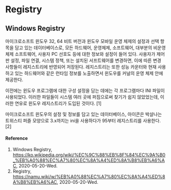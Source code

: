 # Registry

## Windows Registry
마이크로소프트 윈도우 32, 64 비트 버전과 윈도우 모바일 운영 체제의 설정과 선택 항목을 담고 있는 데이터베이스로, 모든 하드웨어, 운영체제, 소프트웨어, 대부분의 비운영 체제 소프트웨어, 사용자 PC 선호도 등에 대한 정보와 설정이 들어 있다.  사용자가 제어판 설정, 파일 연결, 시스템 정책, 또는 설치된 서프트웨어를 변경하면, 이에 따른 변경 사항들이 레지스트리에 반영되어 저장된다. 레지스트리는 또한 성능 카운터와 현재 사용하고 있는 하드웨어와 같은 런타임 정보를 노출하면서 윈도우를 커널의 운영 체제 안에 제공한다.
 
이전에는 윈도우 프로그램에 대한 구성 설정을 담는 데에는 각 프로그램마다 INI 파일이 사용되었다. 이러한 파일들이 시스템 여러 곳에 퍼짐으로써 찾기가 쉽지 않았었는데, 이러한 연유로 윈도우 레지스트리가 도입된 것이다. [1]
 
마이크로소프트 윈도우의 설정 및 정보를 담고 있는 데이터베이스, 아이콘은 박살나는 트위스티 퍼즐 모양으로 3.x까지는 ini을 사용하다가 95부터 레지스트리를 사용한다. [2]


#### Reference
1. Windows Registry, https://ko.wikipedia.org/wiki/%EC%9C%88%EB%8F%84%EC%9A%B0_%EB%A0%88%EC%A7%80%EC%8A%A4%ED%8A%B8%EB%A6%AC, 2020-05-20-Wed.
2. Registry, https://namu.wiki/w/%EB%A0%88%EC%A7%80%EC%8A%A4%ED%8A%B8%EB%A6%AC, 2020-05-20-Wed.
